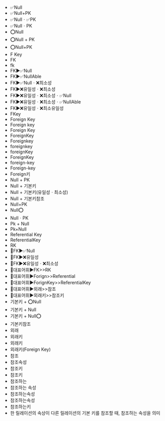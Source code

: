 ﻿- ✅Null
- ✅Null+PK
- ✅Nullㆍ✅PK
- ✅NullㆍPK
- ⭕Null
- ⭕Null + PK
- ⭕Null+PK
- F Key
- FK
- fk
- FK▶️✅Null
- FK▶️✅NullAble
- FK▶️✅Nullㆍ❌최소성
- FK▶️❌유일성ㆍ❌최소성
- FK▶️❌유일성ㆍ❌최소성ㆍ✅Null
- FK▶️❌유일성ㆍ❌최소성ㆍ✅NullAble
- FK▶️❌유일성ㆍ❌최소유일성
- FKey
- Foreign Key
- Foreign key
- Foreign Key
- ForeignKey
- Foreignkey
- foreignkey
- foreignKey
- ForeignKey
- foreign-key
- Foreign-key
- Foreign키
- Null + PK
- Null + 기본키
- Null + 기본키(유일성ㆍ최소성)
- Null + 기본키참조
- Null+PK
- Null⭕
- NullㆍPK
- Pk + Null
- Pk+Null
- Referential Key
- ReferentialKey
- RK
- 📌FK▶️✅Null
- 📌FK▶️❌유일성
- 📌FK▶️❌유일성ㆍ❌최소성
- 📌대표어휘▶️FK>>RK
- 📌대표어휘▶️Forign>>Referential
- 📌대표어휘▶️ForignKey>>ReferentialKey
- 📌대표어휘▶️외래>>참조
- 📌대표어휘▶️외래키>>참조키
- 기본키 + ⭕Null
- 기본키 + Null
- 기본키 + Null⭕
- 기본키참조
- 외래
- 외래키
- 외래키
- 외래키(Foreign Key)
- 참조
- 참조속성
- 참조키
- 참조키
- 참조하는
- 참조하는 속성
- 참조하는속성
- 참조하는속성
- 참조하는키
- 한 릴레이션의 속상이 다른 릴레이션의 기본 키를 참조할 때, 참조하는 속성을 의미
